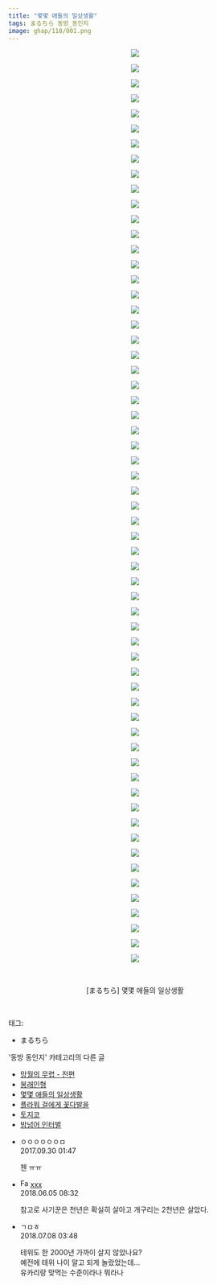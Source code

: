 ```yaml
---
title: "몇몇 애들의 일상생활"
tags: まるちら 동방_동인지
image: ghap/118/001.png
---
```

<div class="article">
<p style="text-align: center; clear: none; float: none;"><img src="{{ site.nasurl }}/ghap/118/001.png"/></p>
<p style="text-align: center; clear: none; float: none;"><img src="{{ site.nasurl }}/ghap/118/002.png"/></p>
<p style="text-align: center; clear: none; float: none;"><img src="{{ site.nasurl }}/ghap/118/003.png"/></p>
<p style="text-align: center; clear: none; float: none;"><img src="{{ site.nasurl }}/ghap/118/004.png"/></p>
<p style="text-align: center; clear: none; float: none;"><img src="{{ site.nasurl }}/ghap/118/005.png"/></p>
<p style="text-align: center; clear: none; float: none;"><img src="{{ site.nasurl }}/ghap/118/006.png"/></p>
<p style="text-align: center; clear: none; float: none;"><img src="{{ site.nasurl }}/ghap/118/007.png"/></p>
<p style="text-align: center; clear: none; float: none;"><img src="{{ site.nasurl }}/ghap/118/008.png"/></p>
<p style="text-align: center; clear: none; float: none;"><img src="{{ site.nasurl }}/ghap/118/009.png"/></p>
<p style="text-align: center; clear: none; float: none;"><img src="{{ site.nasurl }}/ghap/118/010.png"/></p>
<p style="text-align: center; clear: none; float: none;"><img src="{{ site.nasurl }}/ghap/118/011.png"/></p>
<p style="text-align: center; clear: none; float: none;"><img src="{{ site.nasurl }}/ghap/118/012.png"/></p>
<p style="text-align: center; clear: none; float: none;"><img src="{{ site.nasurl }}/ghap/118/013.png"/></p>
<p style="text-align: center; clear: none; float: none;"><img src="{{ site.nasurl }}/ghap/118/014.png"/></p>
<p style="text-align: center; clear: none; float: none;"><img src="{{ site.nasurl }}/ghap/118/015.png"/></p>
<p style="text-align: center; clear: none; float: none;"><img src="{{ site.nasurl }}/ghap/118/016.png"/></p>
<p style="text-align: center; clear: none; float: none;"><img src="{{ site.nasurl }}/ghap/118/017.png"/></p>
<p style="text-align: center; clear: none; float: none;"><img src="{{ site.nasurl }}/ghap/118/018.png"/></p>
<p style="text-align: center; clear: none; float: none;"><img src="{{ site.nasurl }}/ghap/118/019.png"/></p>
<p style="text-align: center; clear: none; float: none;"><img src="{{ site.nasurl }}/ghap/118/020.png"/></p>
<p style="text-align: center; clear: none; float: none;"><img src="{{ site.nasurl }}/ghap/118/021.png"/></p>
<p style="text-align: center; clear: none; float: none;"><img src="{{ site.nasurl }}/ghap/118/022.png"/></p>
<p style="text-align: center; clear: none; float: none;"><img src="{{ site.nasurl }}/ghap/118/023.png"/></p>
<p style="text-align: center; clear: none; float: none;"><img src="{{ site.nasurl }}/ghap/118/024.png"/></p>
<p style="text-align: center; clear: none; float: none;"><img src="{{ site.nasurl }}/ghap/118/025.png"/></p>
<p style="text-align: center; clear: none; float: none;"><img src="{{ site.nasurl }}/ghap/118/026.png"/></p>
<p style="text-align: center; clear: none; float: none;"><img src="{{ site.nasurl }}/ghap/118/027.png"/></p>
<p style="text-align: center; clear: none; float: none;"><img src="{{ site.nasurl }}/ghap/118/028.png"/></p>
<p style="text-align: center; clear: none; float: none;"><img src="{{ site.nasurl }}/ghap/118/029.png"/></p>
<p style="text-align: center; clear: none; float: none;"><img src="{{ site.nasurl }}/ghap/118/030.png"/></p>
<p style="text-align: center; clear: none; float: none;"><img src="{{ site.nasurl }}/ghap/118/031.png"/></p>
<p style="text-align: center; clear: none; float: none;"><img src="{{ site.nasurl }}/ghap/118/032.png"/></p>
<p style="text-align: center; clear: none; float: none;"><img src="{{ site.nasurl }}/ghap/118/033.png"/></p>
<p style="text-align: center; clear: none; float: none;"><img src="{{ site.nasurl }}/ghap/118/034.png"/></p>
<p style="text-align: center; clear: none; float: none;"><img src="{{ site.nasurl }}/ghap/118/035.png"/></p>
<p style="text-align: center; clear: none; float: none;"><img src="{{ site.nasurl }}/ghap/118/036.png"/></p>
<p style="text-align: center; clear: none; float: none;"><img src="{{ site.nasurl }}/ghap/118/037.png"/></p>
<p style="text-align: center; clear: none; float: none;"><img src="{{ site.nasurl }}/ghap/118/038.png"/></p>
<p style="text-align: center; clear: none; float: none;"><img src="{{ site.nasurl }}/ghap/118/039.png"/></p>
<p style="text-align: center; clear: none; float: none;"><img src="{{ site.nasurl }}/ghap/118/040.png"/></p>
<p style="text-align: center; clear: none; float: none;"><img src="{{ site.nasurl }}/ghap/118/041.png"/></p>
<p style="text-align: center; clear: none; float: none;"><img src="{{ site.nasurl }}/ghap/118/042.png"/></p>
<p style="text-align: center; clear: none; float: none;"><img src="{{ site.nasurl }}/ghap/118/043.png"/></p>
<p style="text-align: center; clear: none; float: none;"><img src="{{ site.nasurl }}/ghap/118/044.png"/></p>
<p style="text-align: center; clear: none; float: none;"><img src="{{ site.nasurl }}/ghap/118/045.png"/></p>
<p style="text-align: center; clear: none; float: none;"><img src="{{ site.nasurl }}/ghap/118/046.png"/></p>
<p style="text-align: center; clear: none; float: none;"><img src="{{ site.nasurl }}/ghap/118/047.png"/></p>
<p style="text-align: center; clear: none; float: none;"><img src="{{ site.nasurl }}/ghap/118/048.png"/></p>
<p style="text-align: center; clear: none; float: none;"><img src="{{ site.nasurl }}/ghap/118/049.png"/></p>
<p style="text-align: center; clear: none; float: none;"><img src="{{ site.nasurl }}/ghap/118/050.png"/></p>
<p style="text-align: center; clear: none; float: none;"><img src="{{ site.nasurl }}/ghap/118/051.png"/></p>
<p style="text-align: center; clear: none; float: none;"><img src="{{ site.nasurl }}/ghap/118/052.png"/></p>
<p style="text-align: center; clear: none; float: none;"><img src="{{ site.nasurl }}/ghap/118/053.png"/></p>
<p style="text-align: center; clear: none; float: none;"><img src="{{ site.nasurl }}/ghap/118/054.png"/></p>
<p style="text-align: center; clear: none; float: none;"><img src="{{ site.nasurl }}/ghap/118/055.png"/></p>
<p style="text-align: center; clear: none; float: none;"><img src="{{ site.nasurl }}/ghap/118/056.png"/></p>
<p style="text-align: center; clear: none; float: none;"><img src="{{ site.nasurl }}/ghap/118/057.png"/></p>
<p style="text-align: center; clear: none; float: none;"><img src="{{ site.nasurl }}/ghap/118/058.png"/></p>
<p style="text-align: center; clear: none; float: none;"><img src="{{ site.nasurl }}/ghap/118/059.png"/></p>
<p style="text-align: center; clear: none; float: none;"><img src="{{ site.nasurl }}/ghap/118/060.jpg"/></p>
<p style="text-align: center; clear: none; float: none;"><img src="{{ site.nasurl }}/ghap/118/061.png"/></p>
<p style="text-align: center; clear: none; float: none;"><br/></p>
<p style="text-align: center; clear: none; float: none;">[まるちら] 몇몇 애들의 일상생활</p>
<p><br/></p>
</div><div class="tagTrail">
<p>태그: </p>
<ul>
<li>まるちら</li>
</ul>
</div><div class="another">
<p>'동방 동인지' 카테고리의 다른 글</p>
<ul>
<li><a href="/2016-06-18-ghap_120">망월의 무렵 - 전편</a></li>
<li><a href="/2016-06-18-ghap_119">봉래인형</a></li>
<li><a href="/2016-06-18-ghap_118">몇몇 애들의 일상생활</a></li>
<li><a href="/2016-06-18-ghap_117">플라워 걸에게 꽃다발을</a></li>
<li><a href="/2016-06-18-ghap_116">토지코</a></li>
<li><a href="/2016-06-18-ghap_115">밤넘어 인터벌</a></li>
</ul>
</div><div class="cb_module cb_fluid">
<div class="cb_wrt cb_profile">
<div class="comment">
<ul>
<li class="cb_thumb_off" id="comment15093349">
<div class="cb_comment_area">
<div class="cb_info_area">
<div class="cb_section">
<span class="cb_nick_name">ㅇㅇㅇㅇㅇㅇㅁ</span>
</div>
<div class="cb_section">
<span class="cb_date">2017.09.30 01:47 </span>
</div>
</div>
<div class="cb_dsc_comment">
<p class="cb_dsc">
											첸 ㅠㅠ
										</p>
</div>
</div></li>
<li class="cb_thumb_off" id="comment15266515">
<div class="cb_comment_area">
<div class="cb_info_area">
<div class="cb_section">
<span class="cb_nick_name"><img alt="Favicon of http://qksxodid12@naver.com" height="16" onerror="this.onerror=null;this.parentNode.removeChild(this)" src="http://naver.com/favicon.ico" width="16"/> <a href="http://qksxodid12@naver.com" onclick="return openLinkInNewWindow(this)">xxx</a></span>
</div>
<div class="cb_section">
<span class="cb_date">2018.06.05 08:32 </span>
</div>
</div>
<div class="cb_dsc_comment">
<p class="cb_dsc">
											참고로 사기꾼은 천년은 확실히 살아고 개구리는 2천년은 살았다. 
										</p>
</div>
</div></li>
<li class="cb_thumb_off" id="comment15282156">
<div class="cb_comment_area">
<div class="cb_info_area">
<div class="cb_section">
<span class="cb_nick_name">ㄱㅁㅎ</span>
</div>
<div class="cb_section">
<span class="cb_date">2018.07.08 03:48 </span>
</div>
</div>
<div class="cb_dsc_comment">
<p class="cb_dsc">
											테위도 한 2000년 가까이 살지 않았나요?<br/>
예전에 테위 나이 알고 되게 놀랐었는데...<br/>
유카리랑 맞먹는 수준이라나 뭐라나
										</p>
</div>
</div></li>
</ul>
</div>
</div><!-- commentList close -->
</div>
<br/>
<p id="refer"></p>
<br/>
